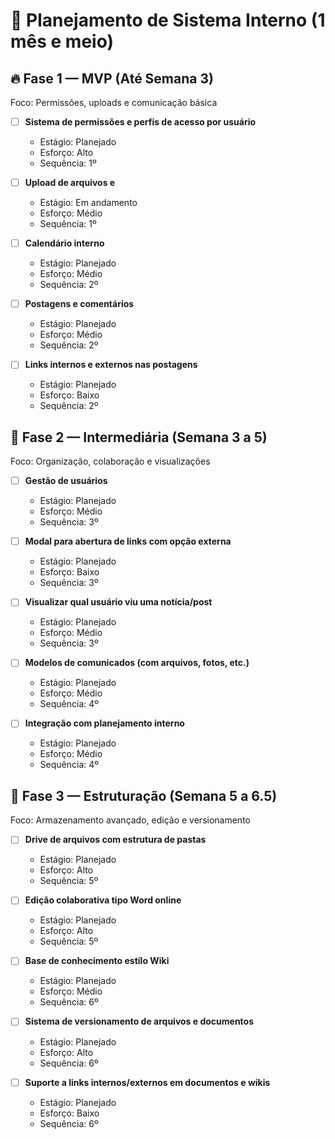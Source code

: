 # 📌 Planejamento de Sistema Interno (1 mês e meio)

## 🔥 Fase 1 — MVP (Até Semana 3)
Foco: Permissões, uploads e comunicação básica

- [ ] **Sistema de permissões e perfis de acesso por usuário**  
  - Estágio: Planejado  
  - Esforço: Alto  
  - Sequência: 1º  

- [ ] **Upload de arquivos e** 
  - Estágio: Em andamento  
  - Esforço: Médio  
  - Sequência: 1º  

- [ ] **Calendário interno**  
  - Estágio: Planejado  
  - Esforço: Médio  
  - Sequência: 2º  

- [ ] **Postagens e comentários**  
  - Estágio: Planejado  
  - Esforço: Médio  
  - Sequência: 2º  

- [ ] **Links internos e externos nas postagens**  
  - Estágio: Planejado  
  - Esforço: Baixo  
  - Sequência: 2º  


## 🚧 Fase 2 — Intermediária (Semana 3 a 5)
Foco: Organização, colaboração e visualizações

- [ ] **Gestão de usuários**  
  - Estágio: Planejado  
  - Esforço: Médio  
  - Sequência: 3º  

- [ ] **Modal para abertura de links com opção externa**  
  - Estágio: Planejado  
  - Esforço: Baixo  
  - Sequência: 3º  

- [ ] **Visualizar qual usuário viu uma notícia/post**  
  - Estágio: Planejado  
  - Esforço: Médio  
  - Sequência: 3º  

- [ ] **Modelos de comunicados (com arquivos, fotos, etc.)**  
  - Estágio: Planejado  
  - Esforço: Médio  
  - Sequência: 4º  

- [ ] **Integração com planejamento interno**  
  - Estágio: Planejado  
  - Esforço: Médio  
  - Sequência: 4º  


## 🚀 Fase 3 — Estruturação (Semana 5 a 6.5)
Foco: Armazenamento avançado, edição e versionamento

- [ ] **Drive de arquivos com estrutura de pastas**  
  - Estágio: Planejado  
  - Esforço: Alto  
  - Sequência: 5º  

- [ ] **Edição colaborativa tipo Word online**  
  - Estágio: Planejado  
  - Esforço: Alto  
  - Sequência: 5º  

- [ ] **Base de conhecimento estilo Wiki**  
  - Estágio: Planejado  
  - Esforço: Médio  
  - Sequência: 6º  

- [ ] **Sistema de versionamento de arquivos e documentos**  
  - Estágio: Planejado  
  - Esforço: Alto  
  - Sequência: 6º  

- [ ] **Suporte a links internos/externos em documentos e wikis**  
  - Estágio: Planejado  
  - Esforço: Baixo  
  - Sequência: 6º  
